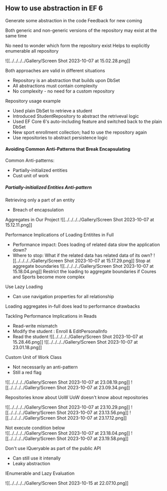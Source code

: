 ## How to use abstraction in EF 6
Generate some abstraction in the code
Feedback for new coming

Both generic and non-generic versions of the repository may exist at the same time

No need to wonder which form the repository exist
Helps to explicitly enumerable all repository

![[../../../../Gallery/Screen Shot 2023-10-07 at 15.02.28.png]]

Both approaches are valid in different situations
- Repository is an abstraction that builds upon DbSet
- All abstractions must contain complexity
- No complexity - no need for a custom repository

Repository usage example
- Used plain DbSet to retrieve a student
- Introduced StudentRepository to abstract the retriveval logic
- Used EF Core 6's auto-including feature and switched back to the plain DbSet
- New sport enrollment collection; had to use the repository again
- Use repositories to abstract persistence logic

#### Avoiding Common Anti-Patterns that Break Encapsulating

Common Anti-patterns:
- Partially-initialized entities
- Cust unit of work

##### Partially-initialized Entities Anti-pattern
Retrieving only a part of an entity
- Breach of encapsulation

Aggregates in Our Project
![[../../../../Gallery/Screen Shot 2023-10-07 at 15.12.11.png]]

Performance Implications of Loading Entitites in Full
- Performance impact: Does loading of related data slow the application down?
- Where to stop: What if the related data has related data of its own?
![[../../../../Gallery/Screen Shot 2023-10-07 at 15.17.29.png]]
Stop at aggregate boundaries
![[../../../../Gallery/Screen Shot 2023-10-07 at 15.18.04.png]]
Restrict the loading to aggregate boundaries if Coures and Sports become more complex

Use Lazy Loading
- Can use navigation properties for all relationship

Loading aggregates in-full does lead to performance drawbacks

Tackling Performance Implications in Reads
- Read-write mismatch
- Modify the student : Enroll & EditPersonalInfo
- Read the student 
![[../../../../Gallery/Screen Shot 2023-10-07 at 15.28.46.png]]
![[../../../../Gallery/Screen Shot 2023-10-07 at 23.01.18.png]]


Custom Unit of Work Class
- Not necessarily an anti-pattern
- Still a red flag

![[../../../../Gallery/Screen Shot 2023-10-07 at 23.08.19.png]]
![[../../../../Gallery/Screen Shot 2023-10-07 at 23.09.34.png]]

Repositories know about UoW
UoW doesn't know about repositories

![[../../../../Gallery/Screen Shot 2023-10-07 at 23.10.29.png]]
![[../../../../Gallery/Screen Shot 2023-10-07 at 23.13.56.png]]
![[../../../../Gallery/Screen Shot 2023-10-07 at 23.17.12.png]]

Not execute condition below  
![[../../../../Gallery/Screen Shot 2023-10-07 at 23.18.04.png]]
![[../../../../Gallery/Screen Shot 2023-10-07 at 23.19.58.png]]

Don't use IQueryable as part of the public API
- Can still use it intenally
- Leaky abstraction


IEnumerable and Lazy Evaluation

![[../../../../Gallery/Screen Shot 2023-10-15 at 22.07.10.png]]